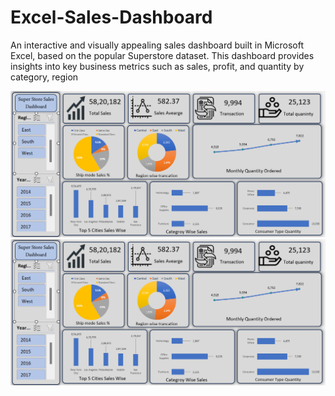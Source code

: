 # Excel-Sales-Dashboard
An interactive and visually appealing sales dashboard built in Microsoft Excel, based on the popular Superstore dataset. This dashboard provides insights into key business metrics such as sales, profit, and quantity by category, region 

<img src="https://github.com/Ritiksharma5689/Excel-Sales-Dashboard/blob/a730be6fa3a2cb3a232df83f68b0b5115a4a2324/Screenshot%202025-04-22%20111035.png" alt="Image Description">
<br>

<img src="https://github.com/Ritiksharma5689/Excel-Sales-Dashboard/blob/a730be6fa3a2cb3a232df83f68b0b5115a4a2324/Screenshot%202025-04-22%20111035.png" alt="Image Description">
